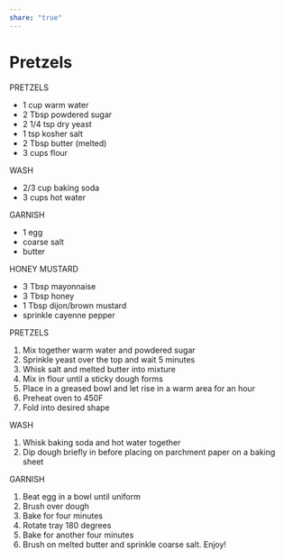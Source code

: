 ```yaml
---
share: "true"
---
```


# Pretzels
PRETZELS
- 1 cup warm water
- 2 Tbsp powdered sugar
- 2 1/4 tsp dry yeast
- 1 tsp kosher salt
- 2 Tbsp butter (melted)
- 3 cups flour

WASH
- 2/3 cup baking soda
- 3 cups hot water

GARNISH
- 1 egg
- coarse salt
- butter

HONEY MUSTARD
- 3 Tbsp mayonnaise
- 3 Tbsp honey
- 1 Tbsp dijon/brown mustard
- sprinkle cayenne pepper

PRETZELS
1. Mix together warm water and powdered sugar
2. Sprinkle yeast over the top and wait 5 minutes
3. Whisk salt and melted butter into mixture
4. Mix in flour until a sticky dough forms
5. Place in a greased bowl and let rise in a warm area for an hour
6. Preheat oven to 450F
7. Fold into desired shape

WASH
1. Whisk baking soda and hot water together
2. Dip dough briefly in before placing on parchment paper on a baking sheet

GARNISH
1. Beat egg in a bowl until uniform
2. Brush over dough
3. Bake for four minutes
4. Rotate tray 180 degrees
5. Bake for another four minutes
6. Brush on melted butter and sprinkle coarse salt. Enjoy!